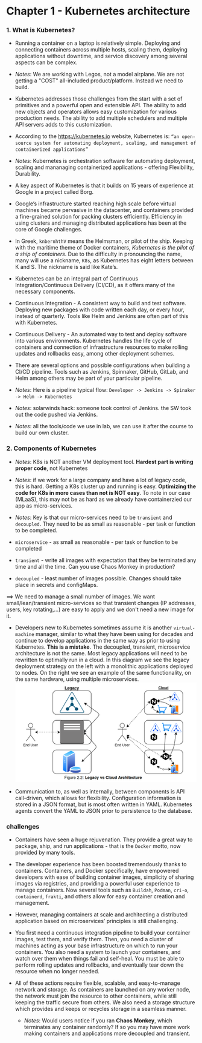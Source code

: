 # Chapter 1 - Kubernetes architecture

### 1. What is Kubernetes?

- Running a container on a laptop is relatively simple. Deploying and connecting containers across multiple hosts, scaling them, deploying applications without downtime, and service discovery among several aspects can be complex.

 - *Notes*: We are working with Legos, not a model airplane. We are not getting a "COST" all-included product/platform. Instead we need to build.

- Kubernetes addresses those challenges from the start with a set of primitives and a powerful open and extensible API.
The ability to add new objects and operators allows easy customization for various production needs. The ability to add
multiple schedulers and multiple API servers adds to this customization.
- According to the https://kubernetes.io website, Kubernetes is:
`“an open-source system for automating deployment, scaling, and management of containerized applications”`
 - *Notes*: Kubernetes is orchestration software for automating deployment, scaling and mananaging containerized applications - offering Flexibility, Durability.

- A key aspect of Kubernetes is that it builds on 15 years of experience at Google in a project called Borg.
- Google’s infrastructure started reaching high scale before virtual machines became pervasive in the datacenter, and containers provided a fine-grained solution for packing clusters efficiently. Efficiency in using clusters and managing distributed applications
has been at the core of Google challenges.

- In Greek, `knbernhthV` means the Helmsman, or pilot of the ship. Keeping with the maritime theme of Docker containers, *Kubernetes is the pilot of a ship of containers*. Due to the difficulty in pronouncing the name, many will use a nickname, `K8s`, as Kubernetes has eight letters between K and S. The nickname is said like Kate’s.

- Kubernetes can be an integral part of Continuous Integration/Continuous Delivery (CI/CD), as it offers many of the necessary components.
 - Continuous Integration - A consistent way to build and test software. Deploying new packages with code written each day, or every hour, instead of quarterly. Tools like Helm and Jenkins are often part of this with Kubernetes.
 - Continuous Delivery - An automated way to test and deploy software into various environments. Kubernetes handles the life cycle of containers and connection of infrastructure resources to make rolling updates and rollbacks
easy, among other deployment schemes.
 - There are several options and possible configurations when building a CI/CD pipeline. Tools such as Jenkins, Spinnaker, GitHub, GitLab, and Helm among others may be part of your particular pipeline.

  - *Notes*: Here is a pipeline typical flow: `Developer -> Jenkins -> Spinaker -> Helm -> Kubernetes`
  - *Notes*: solarwinds hack: someone took control of Jenkins. the SW took out the code pushed via Jenkins.
  - *Notes*: all the tools/code we use in lab, we can use it after the course to build our own cluster.


### 2. Components of Kubernetes
  - *Notes*: K8s is NOT another VM deployment tool. **Hardest part is writing proper code**, not Kubernetes

  - *Notes*: if we work for a large company and have a lot of legacy code, this is hard. Getting a K8s cluster up and running is easy. **Optimizing the code for K8s in more cases than not is NOT easy**. To note in our case (MLaaS), this may not be as hard as we already have containerzied our app as micro-services.

  - *Notes*: Key is that our micro-services need to be `transient` and `decoupled`. They need to be as small as reasonable - per task or function to be completed.
  - `microservice` - as small as reasonable - per task or function to be completed
  - `transient` - write all images with expectation that they be terminated any time and all the time. Can you use Chaos Monkey in production?
  - `decoupled` - least number of images possible. Changes should take place in secrets and configMaps.

  ==> We need to manage a small number of images. We want small/lean/transient micro-services so that transient changes (IP addresses, users, key rotating,...) are easy to apply and we don't need a new image for it.


- Developers new to Kubernetes sometimes assume it is another `virtual-machine` manager, similar to what they have been using for decades and continue to develop applications in the same way as prior to using Kubernetes. **This is a mistake**. The decoupled, transient, microservice architecture is not the same. Most legacy applications will need to be rewritten to optimally run in a cloud. In this diagram we see the legacy deployment strategy on the left with a monolithic applications deployed to nodes. On the right we see an example of the same functionality, on the same hardware, using
multiple microservices.
![legacy](../images/Legacy-vs-Cloud-Architecture.png)

- Communication to, as well as internally, between components is API call-driven, which allows for flexibility. Configuration
information is stored in a JSON format, but is most often written in YAML. Kubernetes agents convert the YAML to JSON
prior to persistence to the database.


### challenges
- Containers have seen a huge rejuvenation. They provide a great way to package, ship, and run applications - that is the `Docker` motto, now provided by many tools.
- The developer experience has been boosted tremendously thanks to containers. Containers, and Docker specifically, have empowered developers with ease of building container images, simplicity of sharing images via registries, and
providing a powerful user experience to manage containers. Now several tools such as `Buildah`, `Podman`, `cri-o`, `containerd`, `frakti`, and others allow for easy container creation and management.
- However, managing containers at scale and architecting a distributed application based on microservices’ principles is still challenging.
- You first need a continuous integration pipeline to build your container images, test them, and verify them. Then, you need a cluster of machines acting as your base infrastructure on which to run your containers. You also need a system to launch your containers, and watch over them when things fail and self-heal. You must be able to perform rolling updates and rollbacks, and eventually tear down the resource when no longer needed.
- All of these actions require flexible, scalable, and easy-to-manage network and storage. As containers are launched on any worker node, the network must join the resource to other containers, while still keeping the traffic secure from others. We also need a storage structure which provides and keeps or recycles storage in a seamless manner.

  - *Notes*: Would users notice if you ran **Chaos Monkey**, which terminates any container randomly? If so you may have more work making containers and applications more decoupled and transient.
